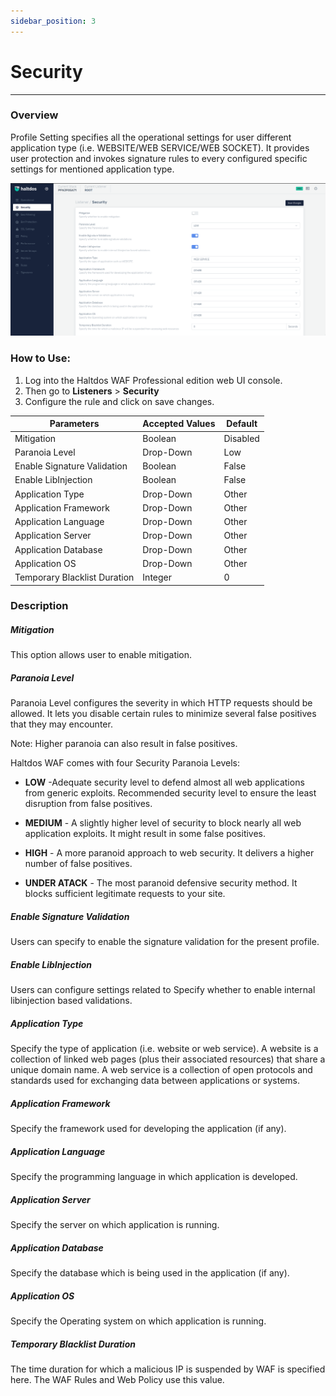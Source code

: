 ```yaml
---
sidebar_position: 3
---
```




# Security


---
### Overview 
Profile Setting specifies all the operational settings for user different application type (i.e. WEBSITE/WEB SERVICE/WEB SOCKET). It provides user protection and invokes signature rules to every configured specific settings for mentioned application type.

![security](/img/pro-waf/docs/security.png)

### How to Use:
1. Log into the Haltdos WAF Professional edition web UI console.
3. Then go to **Listeners** > **Security**
3. Configure the rule and click on save changes.

| Parameters                   | Accepted Values | Default |
|------------------------------|-----------------|---------|
| Mitigation             | Boolean       | Disabled  |
| Paranoia Level               | Drop-Down       | Low     |
| Enable Signature Validation  | Boolean         | False   |
| Enable LibInjection          | Boolean         | False   |
| Application Type             | Drop-Down       | Other   |
| Application Framework            | Drop-Down       | Other   |
| Application Language           | Drop-Down       | Other   |
| Application Server            | Drop-Down       | Other   |
| Application Database             | Drop-Down       | Other   |
| Application OS            | Drop-Down       | Other   |
| Temporary Blacklist Duration | Integer         |    0     |
   
### Description

##### **Mitigation**
This option allows user to enable mitigation.


##### **Paranoia Level** 
Paranoia Level configures the severity in which HTTP requests should be allowed. It lets you disable certain rules to minimize several false positives that they may encounter.  
   
Note: Higher paranoia can also result in false positives.  

Haltdos WAF comes with four Security Paranoia Levels:  

- **LOW** -Adequate security level to defend almost all web applications from generic exploits. Recommended security level to ensure the least disruption from false positives.  

- **MEDIUM** - A slightly higher level of security to block nearly all web application exploits. It might result in some false positives.  

- **HIGH** - A more paranoid approach to web security. It delivers a higher number of false positives.  

- **UNDER ATACK** - The most paranoid defensive security method. It blocks sufficient legitimate requests to your site.  

##### **Enable Signature Validation**
Users can specify to enable the signature validation for the present profile.  

##### **Enable LibInjection**
Users can configure settings related to Specify whether to enable internal libinjection based validations.  

##### **Application Type**
Specify the type of application (i.e. website or web service). A website is a collection of linked web pages (plus their associated resources) that share a unique domain name. A web service is a collection of open protocols and standards used for exchanging data between applications or systems.  

##### **Application Framework**
Specify the framework used for developing the application (if any).

##### **Application Language**
Specify the programming language in which application is developed.

##### **Application Server**
Specify the server on which application is running.

##### **Application  Database**
Specify the database which is being used in the application (if any).

##### **Application OS**
Specify the Operating system on which application is running.

##### **Temporary Blacklist Duration**
The time duration for which a malicious IP is suspended by WAF is specified here. The WAF Rules and Web Policy use this value.


